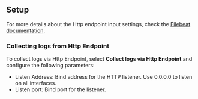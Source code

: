 ## Setup

For more details about the Http endpoint input settings, check the [Filebeat documentation](https://www.elastic.co/docs/reference/beats/filebeat/filebeat-input-http_endpoint).

### Collecting logs from Http Endpoint
To collect logs via Http Endpoint, select **Collect logs via Http Endpoint** and configure the following parameters:

- Listen Address: Bind address for the HTTP listener. Use 0.0.0.0 to listen on all interfaces.
- Listen port: Bind port for the listener.